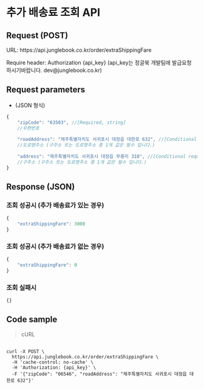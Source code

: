 # 추가 배송료 조회 API

## Request (POST) ##
<p>URL: https://api.junglebook.co.kr/order/extraShippingFare</p>
<p>Require header: Authorization {api_key} (api_key는 정글북 개발팀에 발급요청 하시기바랍니다. dev@junglebook.co.kr)</p>

## Request parameters ##

<ul>
	<li>(JSON 형식)</li>
</ul>

``` js
{
	"zipCode": "63503", //[Required, string]
	//우편번호
  
	"roadAddress": "제주특별자치도 서귀포시 대정읍 대한로 632", //[Conditional required, string]
	//도로명주소 (구주소 또는 도로명주소 중 1개 값은 필수 입니다.)
	
	"address": "제주특별자치도 서귀포시 대정읍 무릉리 310", //[Conditional required, string]
	//구주소 (구주소 또는 도로명주소 중 1개 값은 필수 입니다.)
}
```

## Response (JSON) ##

### 조회 성공시 (추가 배송료가 있는 경우) ###
``` js
{
    "extraShippingFare": 3000
}
```

### 조회 성공시 (추가 배송료가 없는 경우) ###
``` js
{
    "extraShippingFare": 0
}
```

### 조회 실패시 ###

``` js
{}
```


## Code sample ##
<blockquote>
	<p>cURL</p>
</blockquote>
<pre>
	<code>
curl -X POST \
  https://api.junglebook.co.kr/order/extraShippingFare \
  -H 'cache-control: no-cache' \
  -H 'Authorization: {api_key}' \
  -F '{"zipCode": "06546", "roadAddress": "제주특별자치도 서귀포시 대정읍 대한로 632"}'
	</code>
</pre>
